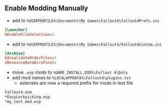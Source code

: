 ## Enable Modding Manually

- add to `%USERPROFILE%\Documents\My Games\Fallout4\Fallout4Prefs.ini`

```ini
[Launcher]
bEnableFileSelection=1
```

- add to `%USERPROFILE%\Documents\My Games\Fallout4/Fallout4Custom.ini`

```ini
[Archive]
bInvalidateOlderFiles=1
sResourceDataDirsFinal=
```

- move `.esp` mods to `%GAME_INSTALL_DIR%\Fallout 4\Data`
- add mod names to `%LOCALAPPDATA%\Fallout4\plugins.txt`
    - asterisks are now a required prefix for mods in text file

```txt
Fallout4.esm
*EasyLockpicking.esp
*my_test_mod.esp
```


